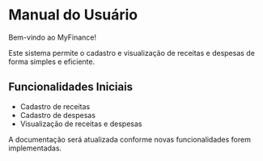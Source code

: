# Manual do Usuário

Bem-vindo ao MyFinance!

Este sistema permite o cadastro e visualização de receitas e despesas de forma simples e eficiente.

## Funcionalidades Iniciais

- Cadastro de receitas
- Cadastro de despesas
- Visualização de receitas e despesas

A documentação será atualizada conforme novas funcionalidades forem implementadas. 